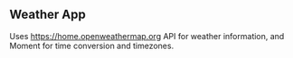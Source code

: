 ## Weather App

Uses https://home.openweathermap.org API for weather information, and
Moment for time conversion and timezones.
